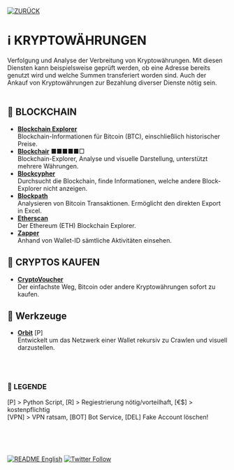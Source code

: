 <div align="left">
  <a href="https://github.com/ot2i7ba/OSINT/blob/main/de/"><img alt="ZURÜCK" src="https://img.shields.io/badge/ZURÜCK-lightgrey.svg?style=for-the-badge"></a>
</div>

# ℹ️ KRYPTOWÄHRUNGEN
Verfolgung und Analyse der Verbreitung von Kryptowährungen. Mit diesen Diensten kann beispielsweise geprüft werden, ob eine Adresse bereits genutzt wird und welche Summen transferiert worden sind. Auch der Ankauf von Kryptowährungen zur Bezahlung diverser Dienste nötig sein.<br/><br/>

## 📑 BLOCKCHAIN
- **[Blockchain Explorer](https://www.blockchain.com/explorer/ "Blockchain Explorer")**<br/>
Blockchain-Informationen für Bitcoin (BTC), einschließlich historischer Preise.
- **[Blockchair](https://blockchair.com/ "Blockchair")** ■■■■■□<br/>
Blockchain-Explorer, Analyse und visuelle Darstellung, unterstützt mehrere Währungen.
- **[Blockcypher](https://blockcypher.herokuapp.com/ "Blockcypher")**<br/>
Durchsucht die Blockchain, finde Informationen, welche andere Block-Explorer nicht anzeigen.
- **[Blockpath](https://blockpath.com/ "Blockpath")**<br/>
Analysieren von Bitcoin Transaktionen. Ermöglicht den direkten Export in Excel.
- **[Etherscan](https://etherscan.io/ "Etherscan")**<br/>
Der Ethereum (ETH) Blockchain Explorer.
- **[Zapper](https://zapper.fi/de "Zapper")**<br/>
Anhand von Wallet-ID sämtliche Aktivitäten einsehen.

## 📑 CRYPTOS KAUFEN
- **[CryptoVoucher](https://cryptovoucher.io/ "CryptoVoucher")**<br/>
Der einfachste Weg, Bitcoin oder andere Kryptowährungen sofort zu kaufen.

## 📑 Werkzeuge
- **[Orbit](https://github.com/s0md3v/Orbit "Orbit")** [P]<br/>
Entwickelt um das Netzwerk einer Wallet rekursiv zu Crawlen und visuell darzustellen.

<br/><br/>
### 📌 LEGENDE
[P] > Python Script, [R] > Regiestrierung nötig/vorteilhaft, [€$] > kostenpflichtig<br/>[VPN] > VPN ratsam, [BOT] Bot Service, [DEL] Fake Account löschen!<br/><br/>

<br/><br/>
<div align="left">
  <a href="https://github.com/ot2i7ba/OSINT/blob/main/en/README.md"><img alt="README English" src="https://img.shields.io/badge/README-English-lightgrey.svg?style=for-the-badge"></a>
  <a href="https://twitter.com/intent/follow?screen_name=ot2i7ba"><img alt="Twitter Follow" src="https://img.shields.io/twitter/follow/ot2i7ba?logo=twitter&logoColor=white&style=for-the-badge"></a>
</div>
